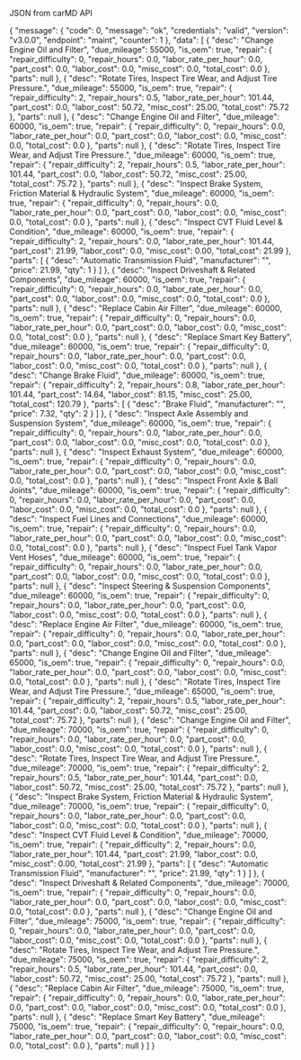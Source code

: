 JSON from carMD API

{
"message": {
"code": 0,
"message": "ok",
"credentials": "valid",
"version": "v3.0.0",
"endpoint": "maint",
"counter": 1
},
"data": [
{
"desc": "Change Engine Oil and Filter",
"due_mileage": 55000,
"is_oem": true,
"repair": {
"repair_difficulty": 0,
"repair_hours": 0.0,
"labor_rate_per_hour": 0.0,
"part_cost": 0.0,
"labor_cost": 0.0,
"misc_cost": 0.0,
"total_cost": 0.0
},
"parts": null
},
{
"desc": "Rotate Tires, Inspect Tire Wear, and Adjust Tire Pressure.",
"due_mileage": 55000,
"is_oem": true,
"repair": {
"repair_difficulty": 2,
"repair_hours": 0.5,
"labor_rate_per_hour": 101.44,
"part_cost": 0.0,
"labor_cost": 50.72,
"misc_cost": 25.00,
"total_cost": 75.72
},
"parts": null
},
{
"desc": "Change Engine Oil and Filter",
"due_mileage": 60000,
"is_oem": true,
"repair": {
"repair_difficulty": 0,
"repair_hours": 0.0,
"labor_rate_per_hour": 0.0,
"part_cost": 0.0,
"labor_cost": 0.0,
"misc_cost": 0.0,
"total_cost": 0.0
},
"parts": null
},
{
"desc": "Rotate Tires, Inspect Tire Wear, and Adjust Tire Pressure.",
"due_mileage": 60000,
"is_oem": true,
"repair": {
"repair_difficulty": 2,
"repair_hours": 0.5,
"labor_rate_per_hour": 101.44,
"part_cost": 0.0,
"labor_cost": 50.72,
"misc_cost": 25.00,
"total_cost": 75.72
},
"parts": null
},
{
"desc": "Inspect Brake System, Friction Material & Hydraulic System",
"due_mileage": 60000,
"is_oem": true,
"repair": {
"repair_difficulty": 0,
"repair_hours": 0.0,
"labor_rate_per_hour": 0.0,
"part_cost": 0.0,
"labor_cost": 0.0,
"misc_cost": 0.0,
"total_cost": 0.0
},
"parts": null
},
{
"desc": "Inspect CVT Fluid Level & Condition",
"due_mileage": 60000,
"is_oem": true,
"repair": {
"repair_difficulty": 2,
"repair_hours": 0.0,
"labor_rate_per_hour": 101.44,
"part_cost": 21.99,
"labor_cost": 0.0,
"misc_cost": 0.00,
"total_cost": 21.99
},
"parts": [
{
"desc": "Automatic Transmission Fluid",
"manufacturer": "",
"price": 21.99,
"qty": 1
}
]
},
{
"desc": "Inspect Driveshaft & Related Components",
"due_mileage": 60000,
"is_oem": true,
"repair": {
"repair_difficulty": 0,
"repair_hours": 0.0,
"labor_rate_per_hour": 0.0,
"part_cost": 0.0,
"labor_cost": 0.0,
"misc_cost": 0.0,
"total_cost": 0.0
},
"parts": null
},
{
"desc": "Replace Cabin Air Filter",
"due_mileage": 60000,
"is_oem": true,
"repair": {
"repair_difficulty": 0,
"repair_hours": 0.0,
"labor_rate_per_hour": 0.0,
"part_cost": 0.0,
"labor_cost": 0.0,
"misc_cost": 0.0,
"total_cost": 0.0
},
"parts": null
},
{
"desc": "Replace Smart Key Battery",
"due_mileage": 60000,
"is_oem": true,
"repair": {
"repair_difficulty": 0,
"repair_hours": 0.0,
"labor_rate_per_hour": 0.0,
"part_cost": 0.0,
"labor_cost": 0.0,
"misc_cost": 0.0,
"total_cost": 0.0
},
"parts": null
},
{
"desc": "Change Brake Fluid",
"due_mileage": 60000,
"is_oem": true,
"repair": {
"repair_difficulty": 2,
"repair_hours": 0.8,
"labor_rate_per_hour": 101.44,
"part_cost": 14.64,
"labor_cost": 81.15,
"misc_cost": 25.00,
"total_cost": 120.79
},
"parts": [
{
"desc": "Brake Fluid",
"manufacturer": "",
"price": 7.32,
"qty": 2
}
]
},
{
"desc": "Inspect Axle Assembly and Suspension System",
"due_mileage": 60000,
"is_oem": true,
"repair": {
"repair_difficulty": 0,
"repair_hours": 0.0,
"labor_rate_per_hour": 0.0,
"part_cost": 0.0,
"labor_cost": 0.0,
"misc_cost": 0.0,
"total_cost": 0.0
},
"parts": null
},
{
"desc": "Inspect Exhaust System",
"due_mileage": 60000,
"is_oem": true,
"repair": {
"repair_difficulty": 0,
"repair_hours": 0.0,
"labor_rate_per_hour": 0.0,
"part_cost": 0.0,
"labor_cost": 0.0,
"misc_cost": 0.0,
"total_cost": 0.0
},
"parts": null
},
{
"desc": "Inspect Front Axle & Ball Joints",
"due_mileage": 60000,
"is_oem": true,
"repair": {
"repair_difficulty": 0,
"repair_hours": 0.0,
"labor_rate_per_hour": 0.0,
"part_cost": 0.0,
"labor_cost": 0.0,
"misc_cost": 0.0,
"total_cost": 0.0
},
"parts": null
},
{
"desc": "Inspect Fuel Lines and Connections",
"due_mileage": 60000,
"is_oem": true,
"repair": {
"repair_difficulty": 0,
"repair_hours": 0.0,
"labor_rate_per_hour": 0.0,
"part_cost": 0.0,
"labor_cost": 0.0,
"misc_cost": 0.0,
"total_cost": 0.0
},
"parts": null
},
{
"desc": "Inspect Fuel Tank Vapor Vent Hoses",
"due_mileage": 60000,
"is_oem": true,
"repair": {
"repair_difficulty": 0,
"repair_hours": 0.0,
"labor_rate_per_hour": 0.0,
"part_cost": 0.0,
"labor_cost": 0.0,
"misc_cost": 0.0,
"total_cost": 0.0
},
"parts": null
},
{
"desc": "Inspect Steering & Suspension Components",
"due_mileage": 60000,
"is_oem": true,
"repair": {
"repair_difficulty": 0,
"repair_hours": 0.0,
"labor_rate_per_hour": 0.0,
"part_cost": 0.0,
"labor_cost": 0.0,
"misc_cost": 0.0,
"total_cost": 0.0
},
"parts": null
},
{
"desc": "Replace Engine Air Filter",
"due_mileage": 60000,
"is_oem": true,
"repair": {
"repair_difficulty": 0,
"repair_hours": 0.0,
"labor_rate_per_hour": 0.0,
"part_cost": 0.0,
"labor_cost": 0.0,
"misc_cost": 0.0,
"total_cost": 0.0
},
"parts": null
},
{
"desc": "Change Engine Oil and Filter",
"due_mileage": 65000,
"is_oem": true,
"repair": {
"repair_difficulty": 0,
"repair_hours": 0.0,
"labor_rate_per_hour": 0.0,
"part_cost": 0.0,
"labor_cost": 0.0,
"misc_cost": 0.0,
"total_cost": 0.0
},
"parts": null
},
{
"desc": "Rotate Tires, Inspect Tire Wear, and Adjust Tire Pressure.",
"due_mileage": 65000,
"is_oem": true,
"repair": {
"repair_difficulty": 2,
"repair_hours": 0.5,
"labor_rate_per_hour": 101.44,
"part_cost": 0.0,
"labor_cost": 50.72,
"misc_cost": 25.00,
"total_cost": 75.72
},
"parts": null
},
{
"desc": "Change Engine Oil and Filter",
"due_mileage": 70000,
"is_oem": true,
"repair": {
"repair_difficulty": 0,
"repair_hours": 0.0,
"labor_rate_per_hour": 0.0,
"part_cost": 0.0,
"labor_cost": 0.0,
"misc_cost": 0.0,
"total_cost": 0.0
},
"parts": null
},
{
"desc": "Rotate Tires, Inspect Tire Wear, and Adjust Tire Pressure.",
"due_mileage": 70000,
"is_oem": true,
"repair": {
"repair_difficulty": 2,
"repair_hours": 0.5,
"labor_rate_per_hour": 101.44,
"part_cost": 0.0,
"labor_cost": 50.72,
"misc_cost": 25.00,
"total_cost": 75.72
},
"parts": null
},
{
"desc": "Inspect Brake System, Friction Material & Hydraulic System",
"due_mileage": 70000,
"is_oem": true,
"repair": {
"repair_difficulty": 0,
"repair_hours": 0.0,
"labor_rate_per_hour": 0.0,
"part_cost": 0.0,
"labor_cost": 0.0,
"misc_cost": 0.0,
"total_cost": 0.0
},
"parts": null
},
{
"desc": "Inspect CVT Fluid Level & Condition",
"due_mileage": 70000,
"is_oem": true,
"repair": {
"repair_difficulty": 2,
"repair_hours": 0.0,
"labor_rate_per_hour": 101.44,
"part_cost": 21.99,
"labor_cost": 0.0,
"misc_cost": 0.00,
"total_cost": 21.99
},
"parts": [
{
"desc": "Automatic Transmission Fluid",
"manufacturer": "",
"price": 21.99,
"qty": 1
}
]
},
{
"desc": "Inspect Driveshaft & Related Components",
"due_mileage": 70000,
"is_oem": true,
"repair": {
"repair_difficulty": 0,
"repair_hours": 0.0,
"labor_rate_per_hour": 0.0,
"part_cost": 0.0,
"labor_cost": 0.0,
"misc_cost": 0.0,
"total_cost": 0.0
},
"parts": null
},
{
"desc": "Change Engine Oil and Filter",
"due_mileage": 75000,
"is_oem": true,
"repair": {
"repair_difficulty": 0,
"repair_hours": 0.0,
"labor_rate_per_hour": 0.0,
"part_cost": 0.0,
"labor_cost": 0.0,
"misc_cost": 0.0,
"total_cost": 0.0
},
"parts": null
},
{
"desc": "Rotate Tires, Inspect Tire Wear, and Adjust Tire Pressure.",
"due_mileage": 75000,
"is_oem": true,
"repair": {
"repair_difficulty": 2,
"repair_hours": 0.5,
"labor_rate_per_hour": 101.44,
"part_cost": 0.0,
"labor_cost": 50.72,
"misc_cost": 25.00,
"total_cost": 75.72
},
"parts": null
},
{
"desc": "Replace Cabin Air Filter",
"due_mileage": 75000,
"is_oem": true,
"repair": {
"repair_difficulty": 0,
"repair_hours": 0.0,
"labor_rate_per_hour": 0.0,
"part_cost": 0.0,
"labor_cost": 0.0,
"misc_cost": 0.0,
"total_cost": 0.0
},
"parts": null
},
{
"desc": "Replace Smart Key Battery",
"due_mileage": 75000,
"is_oem": true,
"repair": {
"repair_difficulty": 0,
"repair_hours": 0.0,
"labor_rate_per_hour": 0.0,
"part_cost": 0.0,
"labor_cost": 0.0,
"misc_cost": 0.0,
"total_cost": 0.0
},
"parts": null
}
]
}

